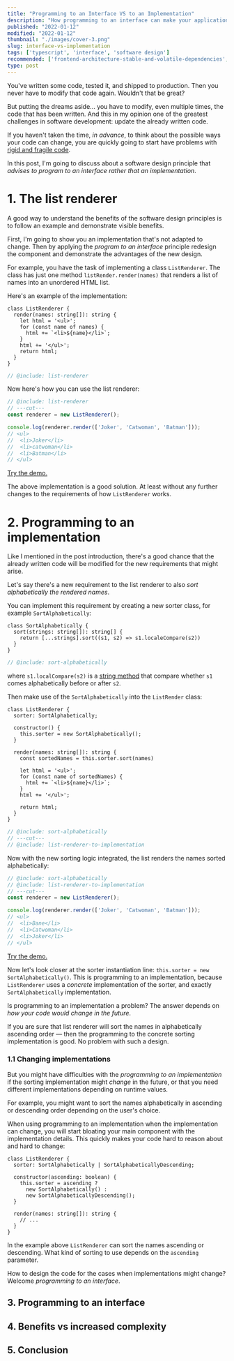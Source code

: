```yaml
---
title: "Programming to an Interface VS to an Implementation"
description: "How programming to an interface can make your application easier to change in the future."  
published: "2022-01-12"
modified: "2022-01-12"
thumbnail: "./images/cover-3.png"
slug: interface-vs-implementation
tags: ['typescript', 'interface', 'software design']
recommended: ['frontend-architecture-stable-and-volatile-dependencies', 'the-art-of-writing-small-and-plain-functions']
type: post
---
```


You've written some code, tested it, and shipped to production. Then you never have to modify that code again. Wouldn't that be great?

But putting the dreams aside... you have to modify, even multiple times, the code that has been written. And this in my opinion one of the greatest challenges in software development: update the already written code.  

If you haven't taken the time, *in advance*, to think about the possible ways your code can change, you are quickly going to start have problems with [rigid and fragile code](https://www.excella.com/insights/top-4-symptoms-of-bad-code).  

In this post, I'm going to discuss about a software design principle that *advises to program to an interface rather that an implementation*.  

# 1. The list renderer

A good way to understand the benefits of the software design principles is to follow an example and demonstrate visible benefits.  

First, I'm going to show you an implementation that's not adapted to change. Then by applying the *program to an interface* principle redesign the component and demonstrate the advantages of the new design. 

For example, you have the task of implementing a class `ListRenderer`. The class has just one method `listRender.render(names)` that renders a list of names into an unordered HTML list.  

Here's an example of the implementation:

```twoslash include list-renderer
class ListRenderer {
  render(names: string[]): string {
    let html = '<ul>';
    for (const name of names) {
      html += `<li>${name}</li>`;
    }
    html += '</ul>';
    return html;
  }
}
```

```ts twoslash
// @include: list-renderer
```

Now here's how you can use the list renderer:

```ts twoslash
// @include: list-renderer
// ---cut---
const renderer = new ListRenderer();

console.log(renderer.render(['Joker', 'Catwoman', 'Batman']));
// <ul>
//  <li>Joker</li>
//  <li>catwoman</li>
//  <li>Batman</li>
// </ul>
```

[Try the demo.](https://codesandbox.io/s/simple-renderer-qld0c?file=/src/index.ts)

The above implementation is a good solution. At least without any further changes to the requirements of how `ListRenderer` works.  

# 2. Programming to an implementation

Like I mentioned in the post introduction, there's a good chance that the already written code will be modified for the new requirements that might arise. 

Let's say there's a new requirement to the list renderer to also *sort alphabetically the rendered names*.  

You can implement this requirement by creating a new sorter class, for example `SortAlphabetically`:

```twoslash include sort-alphabetically
class SortAlphabetically {
  sort(strings: string[]): string[] {
    return [...strings].sort((s1, s2) => s1.localeCompare(s2))
  }
}
```

```ts twoslash
// @include: sort-alphabetically
```

where `s1.localCompare(s2)` is a [string method](https://developer.mozilla.org/en-US/docs/Web/JavaScript/Reference/Global_Objects/String/localeCompare) that compare whether `s1` comes alphabetically before or after `s2`.  

Then make use of the `SortAlphabetically` into the `ListRender` class:

```twoslash include list-renderer-to-implementation
class ListRenderer {
  sorter: SortAlphabetically;

  constructor() {
    this.sorter = new SortAlphabetically();
  }

  render(names: string[]): string {
    const sortedNames = this.sorter.sort(names)

    let html = '<ul>';
    for (const name of sortedNames) {
      html += `<li>${name}</li>`;
    }
    html += '</ul>';

    return html;
  }
}
```

```ts twoslash{2,5,9}
// @include: sort-alphabetically
// ---cut---
// @include: list-renderer-to-implementation
```

Now with the new sorting logic integrated, the list renders the names sorted alphabetically:

```ts twoslash
// @include: sort-alphabetically
// @include: list-renderer-to-implementation
// ---cut---
const renderer = new ListRenderer();

console.log(renderer.render(['Joker', 'Catwoman', 'Batman']));
// <ul>
//  <li>Bane</li>
//  <li>Catwoman</li>
//  <li>Joker</li>
// </ul>
```

[Try the demo.](https://codesandbox.io/s/sorted-renderer-efuj6?file=/src/index.ts)

Now let's look closer at the sorter instantiation line: `this.sorter = new SortAlphabetically()`. This is programming to an implementation, because `ListRenderer` uses a *concrete* implementation of the sorter, and exactly `SortAlphabetically` implementation.  

Is programming to an implementation a problem? The answer depends on *how your code would change in the future*. 

If you are sure that list renderer will sort the names in alphabetically ascending order &mdash; then the programming to the concrete sorting implementation is good. No problem with such a design. 

### 1.1 Changing implementations

But you might have difficulties with the *programming to an implementation* if the sorting implementation might *change* in the future, or that you need different implementations depending on runtime values.  

For example, you might want to sort the names alphabetically in ascending or descending order depending on the user's choice.  

When using programming to an implementation when the implementation can change, you will start bloating your main component with the implementation details. This quickly makes your code hard to reason about and hard to change:

```typescript{4-6}
class ListRenderer {
  sorter: SortAlphabetically | SortAlphabeticallyDescending;

  constructor(ascending: boolean) {
    this.sorter = ascending ? 
      new SortAlphabetically() : 
      new SortAlphabeticallyDescending();
  }
  
  render(names: string[]): string {
    // ...
  }
}
```

In the example above `ListRenderer` can sort the names ascending or descending. What kind of sorting to use depends on the `ascending` parameter.  



How to design the code for the cases when implementations might change? Welcome *programming to an interface*.  

## 3. Programming to an interface



## 4. Benefits vs increased complexity

## 5. Conclusion